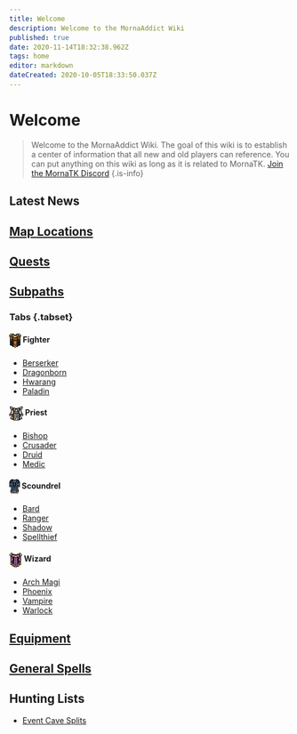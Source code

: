 ```yaml
---
title: Welcome
description: Welcome to the MornaAddict Wiki
published: true
date: 2020-11-14T18:32:38.962Z
tags: home
editor: markdown
dateCreated: 2020-10-05T18:33:50.037Z
---
```


# Welcome
> Welcome to the MornaAddict Wiki. The goal of this wiki is to establish a center of information that all new and old players can reference. You can put anything on this wiki as long as it is related to MornaTK. [Join the MornaTK Discord](https://discord.gg/2Usd7xU)
{.is-info}

## Latest News

## [Map Locations](en/maplocations)
## [Quests](/en/Quests)


## [Subpaths](/en/Subpaths)

### Tabs {.tabset}
#### <span style="pointer-events: none; "><img src="/images/icons/fightericon.png" style="vertical-align: middle;" /> Fighter</span>

- [Berserker](/en/Subpaths/Fighter/Berserker)
- [Dragonborn](/en/Subpaths/Fighter/Dragonborn)
- [Hwarang](/en/Subpaths/Fighter/Hwarang)
- [Paladin](/en/Subpaths/Fighter/Paladin)


#### <span style="pointer-events: none; "><img src="/images/icons/priesticon.png" style="vertical-align: middle;" /> Priest</span>
- [Bishop](/en/Subpaths/Priest/Bishop)
- [Crusader](/en/Subpaths/Priest/Crusader)
- [Druid](/en/Subpaths/Priest/Druid)
- [Medic](/en/Subpaths/Priest/Medic)

#### <span style="pointer-events: none; "><img src="/images/icons/scoundrelicon.png" style="vertical-align: middle;" /> Scoundrel</span>
- [Bard](/en/Subpaths/Scoundrel/Bard)
- [Ranger](/en/Subpaths/Scoundrel/Ranger)
- [Shadow](/en/Subpaths/Scoundrel/Shadow)
- [Spellthief](/en/Subpaths/Scoundrel/Spellthief)

#### <span style="pointer-events: none; "><img src="/images/icons/wizardicon.png" style="vertical-align: middle;" /> Wizard</span>
- [Arch Magi](/en/Subpaths/Wizard/ArchMagi)
- [Phoenix](/en/Subpaths/Wizard/Phoenix)
- [Vampire](/en/Subpaths/Wizard/Vampire)
- [Warlock](/en/Subpaths/Wizard/Warlock)

## [Equipment](/en/Equipment)

## [General Spells](/en/Spells/General)


## Hunting Lists
- [Event Cave Splits](/en/Hunting/CaveSplits)
